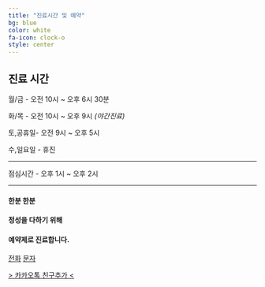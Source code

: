 ```yaml
---
title: "진료시간 및 예약"
bg: blue
color: white
fa-icon: clock-o
style: center
---
```


## 진료 시간

월/금  - 오전 10시 ~ 오후 6시 30분

화/목  -  오전 10시 ~ 오후 9시 *(야간진료)*

토,공휴일- 오전 9시 ~ 오후 5시

수,일요일 - 휴진

---

점심시간 - 오후 1시 ~ 오후 2시

---

#### **한분 한분**

#### **정성을 다하기 위해**

#### **예약제로 진료합니다.**



<a href = "tel:0222367585">전화</a>
<a href = "sms:01044337585">문자</a>

[> 카카오톡 친구추가 <](http://goto.kakao.com/@yaksuinuri)
